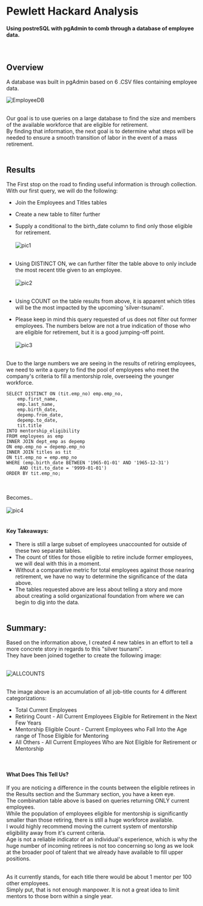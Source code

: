 # Pewlett Hackard Analysis
#### Using postreSQL with pgAdmin to comb through a database of employee data.
<br>

## Overview
A database was built in pgAdmin based on 6 .CSV files containing employee data.<br>

![EmployeeDB](https://user-images.githubusercontent.com/14188580/114931574-079d4980-9dfc-11eb-81a1-e57a517d7c28.png)

<br>
Our goal is to use queries on a large database to find the size and members of the available workforce that are eligible for retirement.<br>
By finding that information, the next goal is to determine what steps will be needed to ensure a smooth transition of labor in the event of a mass retirement.<br><br>


## Results
The First stop on the road to finding useful information is through collection.<br>
With our first query, we will do the following:<br>
* Join the Employees and Titles tables
* Create a new table to filter further
* Supply a conditional to the birth_date column to find only those eligible for retirement.
<br></br>
![pic1](https://user-images.githubusercontent.com/14188580/114931239-9a89b400-9dfb-11eb-8c9d-2101b3e4b060.PNG)
<br></br>

* Using DISTINCT ON, we can further filter the table above to only include the most recent title given to an employee.
<br></br>
![pic2](https://user-images.githubusercontent.com/14188580/114931256-9eb5d180-9dfb-11eb-86f6-baf1046618ee.PNG)
<br></br>

* Using COUNT on the table results from above, it is apparent which titles will be the most impacted by the upcoming 'silver-tsunami'.
* Please keep in mind this query requested of us does not filter out former employees. The numbers below are not a true indication of those who are eligible for retirement, but it is a good jumping-off point.
<br></br>
![pic3](https://user-images.githubusercontent.com/14188580/114931268-a37a8580-9dfb-11eb-8a3d-19dd5364b4de.PNG)
<br></br>

Due to the large numbers we are seeing in the results of retiring employees, we need to write a query to find the pool of employees who meet the company's criteria to fill a mentorship role, overseeing the younger workforce.
~~~~
SELECT DISTINCT ON (tit.emp_no) emp.emp_no,
	emp.first_name,
	emp.last_name,
	emp.birth_date,
	depemp.from_date,
	depemp.to_date,
	tit.title
INTO mentorship_eligibility
FROM employees as emp
INNER JOIN dept_emp as depemp
ON emp.emp_no = depemp.emp_no
INNER JOIN titles as tit
ON tit.emp_no = emp.emp_no
WHERE (emp.birth_date BETWEEN '1965-01-01' AND '1965-12-31')
	 AND (tit.to_date = '9999-01-01')
ORDER BY tit.emp_no;
~~~~
<br></br>
Becomes..
<br></br>
![pic4](https://user-images.githubusercontent.com/14188580/114931282-a7a6a300-9dfb-11eb-8e2f-f82cda6d3db1.PNG)
<br></br>

#### Key Takeaways:
* There is still a large subset of employees unaccounted for outside of these two separate tables.
* The count of titles for those eligible to retire include former employees, we will deal with this in a moment.
* Without a comparative metric for total employees against those nearing retirement, we have no way to determine the significance of the data above.
* The tables requested above are less about telling a story and more about creating a solid organizational foundation from where we can begin to dig into the data.
<br></br>

## Summary: 

Based on the information above, I created 4 new tables in an effort to tell a more concrete story in regards to this "silver tsunami".<br>
They have been joined together to create the following image:<br></br>

![ALLCOUNTS](https://user-images.githubusercontent.com/14188580/114931298-ad03ed80-9dfb-11eb-9541-a2c3155c637f.PNG)

<br>
The image above is an accumulation of all job-title counts for 4 different categorizations:

* Total Current Employees
* Retiring Count - All Current Employees Eligible for Retirement in the Next Few Years
* Mentorship Eligible Count - Current Employees who Fall Into the Age range of Those Eligible for Mentoring
* All Others - All Current Employees Who are Not Eligible for Retirement or Mentorship
<br>

#### What Does This Tell Us?

If you are noticing a difference in the counts between the eligible retirees in the Results section and the Summary section, you have a keen eye.<br>
The combination table above is based on queries returning ONLY current employees.<br>
While the population of employees eligible for mentorship is significantly smaller than those retiring, there is still a huge workforce available.<br>
I would highly recommend moving the current system of mentorship eligibility away from it's current criteria.<br>
Age is not a reliable indicator of an individual's experience, which is why the huge number of incoming retirees is not too concerning so long as we look at the broader pool of talent that we already have available to fill upper positions.<br>

<br>
As it currently stands, for each title there would be about 1 mentor per 100 other employees.<br>
Simply put, that is not enough manpower. It is not a great idea to limit mentors to those born within a single year.



